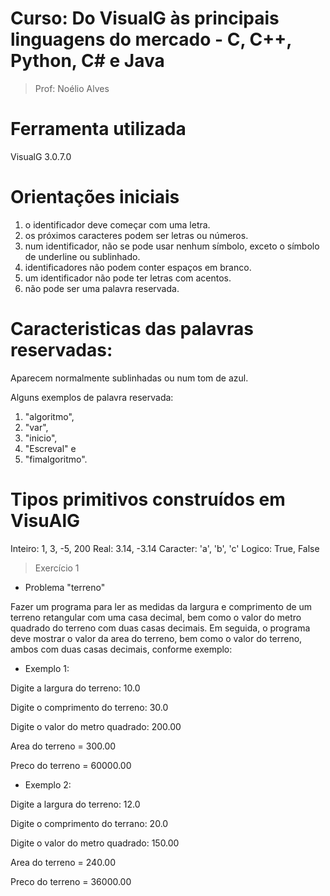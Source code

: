 # Curso: Do VisualG às principais linguagens do mercado - C, C++, Python, C# e Java
>Prof: Noélio Alves


# Ferramenta utilizada

VisualG 3.0.7.0

# Orientações iniciais

1. o identificador deve começar com uma letra.
2. os próximos caracteres podem ser letras ou números.
3. num identificador, não se pode usar nenhum símbolo, exceto o símbolo de underline ou sublinhado.
4. identificadores não podem conter espaços em branco. 
5. um identificador não pode ter letras com acentos.
6. não pode ser uma palavra reservada. 

# Caracteristicas das palavras reservadas: 
Aparecem normalmente sublinhadas ou num tom de azul.

Alguns exemplos de palavra reservada: 
1. "algoritmo", 
2. "var", 
3. "inicio", 
4. "Escreval" e 
5. "fimalgoritmo".

# Tipos primitivos construídos em VisuAlG
Inteiro: 1, 3, -5, 200
Real: 3.14, -3.14
Caracter: 'a', 'b', 'c'
Logico: True, False

> Exercício 1

- Problema "terreno"

Fazer um programa para ler as medidas da largura e comprimento de um terreno retangular com uma casa decimal, bem como o valor do metro quadrado do terreno com duas casas decimais.
Em seguida, o programa deve mostrar o valor da area do terreno, bem como o valor do terreno, ambos com duas casas decimais, conforme exemplo:

- Exemplo 1:

Digite a largura do terreno: 10.0

Digite o comprimento do terreno: 30.0

Digite o valor do metro quadrado: 200.00

Area do terreno = 300.00

Preco do terreno = 60000.00

- Exemplo 2:

Digite a largura do terreno: 12.0

Digite o comprimento do terrano: 20.0

Digite o valor do metro quadrado: 150.00

Area do terreno = 240.00

Preco do terreno = 36000.00


